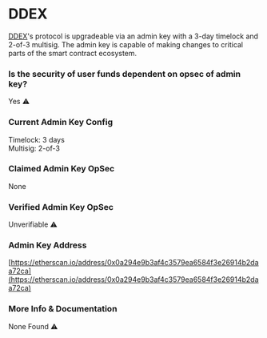 # DDEX

[DDEX](https://ddex.io)'s protocol is upgradeable via an admin key with a 3-day timelock and 2-of-3 multisig. The admin key is capable of making changes to critical parts of the smart contract ecosystem.

### Is the security of user funds dependent on opsec of admin key?

Yes ⚠️

### Current Admin Key Config

Timelock: 3 days  
Multisig: 2-of-3

### Claimed Admin Key OpSec

None

### Verified Admin Key OpSec

Unverifiable ⚠️

### Admin Key Address

[https://etherscan.io/address/0x0a294e9b3af4c3579ea6584f3e26914b2daa72ca](https://etherscan.io/address/0x0a294e9b3af4c3579ea6584f3e26914b2daa72ca)

### More Info & Documentation

None Found ⚠️

